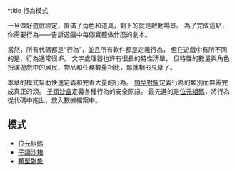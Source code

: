 ﻿^title 行為模式

一旦做好遊戲設定，掛滿了角色和道具，剩下的就是啟動場景。
為了完成這點，你需要行為——告訴遊戲中每個實體做什麼的劇本。

當然，所有代碼都是“行為”，並且所有軟件都是定義行為，
但在遊戲中有所不同的是，行為通常很*多*。
文字處理器也許有很長的特性清單，
但特性的數量與角色扮演遊戲中的居民，物品和任務數量相比，那就相形見絀了。

本章的模式幫助快速定義和完善大量的行為。
[類型對象](type-object.html)定義行為的類別而無需完成真正的類。
[子類沙盒](subclass-sandbox.html)定義各種行為的安全原語。
最先進的是[位元組碼](bytecode.html)，將行為從代碼中拖出，放入數據檔案中。

## 模式

* [位元組碼](bytecode.html)
* [子類沙箱](subclass-sandbox.html)
* [類型對象](type-object.html)
